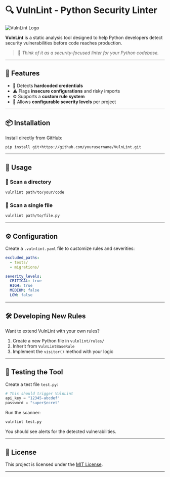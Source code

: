 # 🔍 VulnLint - Python Security Linter

![VulnLint Logo](https://via.placeholder.com/150?text=VulnLint)

**VulnLint** is a static analysis tool designed to help Python developers detect security vulnerabilities before code reaches production.

> 🧠 *Think of it as a security-focused linter for your Python codebase.*

---

## 🚀 Features

* 🔐 Detects **hardcoded credentials**
* ⚠️ Flags **insecure configurations** and risky imports
* ⚙️ Supports a **custom rule system**
* 🧪 Allows **configurable severity levels** per project

---

## 📦 Installation

Install directly from GitHub:

```bash
pip install git+https://github.com/yourusername/VulnLint.git
```

---

## 🧪 Usage

### 📁 Scan a directory

```bash
vulnlint path/to/your/code
```

### 📄 Scan a single file

```bash
vulnlint path/to/file.py
```

---

## ⚙️ Configuration

Create a `.vulnlint.yaml` file to customize rules and severities:

```yaml
excluded_paths:
  - tests/
  - migrations/

severity_levels:
  CRITICAL: true
  HIGH: true
  MEDIUM: false
  LOW: false
```

---

## 🛠️ Developing New Rules

Want to extend VulnLint with your own rules?

1. Create a new Python file in `vulnlint/rules/`
2. Inherit from `VulnLintBaseRule`
3. Implement the `visitor()` method with your logic

---

## 🧪 Testing the Tool

Create a test file `test.py`:

```python
# This should trigger VulnLint
api_key = "12345-abcdef"
password = "super$ecret"
```

Run the scanner:

```bash
vulnlint test.py
```

You should see alerts for the detected vulnerabilities.

---

## 📜 License

This project is licensed under the [MIT License](LICENSE).

---

